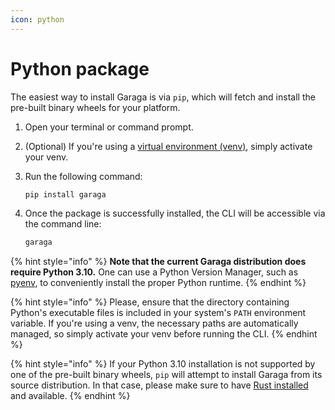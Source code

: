 ```yaml
---
icon: python
---
```


# Python package

The easiest way to install Garaga is via `pip`, which will fetch and install the pre-built binary wheels for your platform.

1. Open your terminal or command prompt.
2. (Optional) If you're using a [virtual environment (venv)](https://docs.python.org/3/library/venv.html),  simply activate your venv.
3.  Run the following command:

    ```bash
    pip install garaga
    ```
4.  Once the package is successfully installed, the CLI will be accessible via the command line:

    ```bash
    garaga
    ```

{% hint style="info" %}
**Note that the current Garaga distribution does require Python 3.10.** One can use a Python Version Manager, such as [pyenv](https://github.com/pyenv/pyenv), to conveniently install the proper Python runtime.
{% endhint %}

{% hint style="info" %}
Please, ensure that the directory containing Python's executable files is included in your system's `PATH` environment variable. If you're using a venv, the necessary paths are automatically managed, so simply activate your venv before running the CLI.
{% endhint %}

{% hint style="info" %}
If your Python 3.10 installation is not supported by one of the pre-built binary wheels,  `pip` will attempt to install Garaga from its source distribution. In that case, please make sure to have [Rust installed](https://www.rust-lang.org/tools/install) and available.
{% endhint %}
